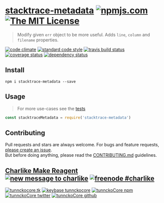 # [stacktrace-metadata][author-www-url] [![npmjs.com][npmjs-img]][npmjs-url] [![The MIT License][license-img]][license-url] 

> Modify given `err` object to be more useful. Adds `line`, `column` and `filename` properties.

[![code climate][codeclimate-img]][codeclimate-url] [![standard code style][standard-img]][standard-url] [![travis build status][travis-img]][travis-url] [![coverage status][coveralls-img]][coveralls-url] [![dependency status][david-img]][david-url]


## Install
```
npm i stacktrace-metadata --save
```


## Usage
> For more use-cases see the [tests](./test.js)

```js
const stacktraceMetadata = require('stacktrace-metadata')
```


## Contributing
Pull requests and stars are always welcome. For bugs and feature requests, [please create an issue](https://github.com/tunnckoCore/stacktrace-metadata/issues/new).  
But before doing anything, please read the [CONTRIBUTING.md](./CONTRIBUTING.md) guidelines.


## [Charlike Make Reagent](http://j.mp/1stW47C) [![new message to charlike][new-message-img]][new-message-url] [![freenode #charlike][freenode-img]][freenode-url]

[![tunnckocore.tk][author-www-img]][author-www-url] [![keybase tunnckocore][keybase-img]][keybase-url] [![tunnckoCore npm][author-npm-img]][author-npm-url] [![tunnckoCore twitter][author-twitter-img]][author-twitter-url] [![tunnckoCore github][author-github-img]][author-github-url]


[npmjs-url]: https://www.npmjs.com/package/stacktrace-metadata
[npmjs-img]: https://img.shields.io/npm/v/stacktrace-metadata.svg?label=stacktrace-metadata

[license-url]: https://github.com/tunnckoCore/stacktrace-metadata/blob/master/LICENSE
[license-img]: https://img.shields.io/badge/license-MIT-blue.svg


[codeclimate-url]: https://codeclimate.com/github/tunnckoCore/stacktrace-metadata
[codeclimate-img]: https://img.shields.io/codeclimate/github/tunnckoCore/stacktrace-metadata.svg

[travis-url]: https://travis-ci.org/tunnckoCore/stacktrace-metadata
[travis-img]: https://img.shields.io/travis/tunnckoCore/stacktrace-metadata.svg

[coveralls-url]: https://coveralls.io/r/tunnckoCore/stacktrace-metadata
[coveralls-img]: https://img.shields.io/coveralls/tunnckoCore/stacktrace-metadata.svg

[david-url]: https://david-dm.org/tunnckoCore/stacktrace-metadata
[david-img]: https://img.shields.io/david/tunnckoCore/stacktrace-metadata.svg

[standard-url]: https://github.com/feross/standard
[standard-img]: https://img.shields.io/badge/code%20style-standard-brightgreen.svg


[author-www-url]: http://www.tunnckocore.tk
[author-www-img]: https://img.shields.io/badge/www-tunnckocore.tk-fe7d37.svg

[keybase-url]: https://keybase.io/tunnckocore
[keybase-img]: https://img.shields.io/badge/keybase-tunnckocore-8a7967.svg

[author-npm-url]: https://www.npmjs.com/~tunnckocore
[author-npm-img]: https://img.shields.io/badge/npm-~tunnckocore-cb3837.svg

[author-twitter-url]: https://twitter.com/tunnckoCore
[author-twitter-img]: https://img.shields.io/badge/twitter-@tunnckoCore-55acee.svg

[author-github-url]: https://github.com/tunnckoCore
[author-github-img]: https://img.shields.io/badge/github-@tunnckoCore-4183c4.svg

[freenode-url]: http://webchat.freenode.net/?channels=charlike
[freenode-img]: https://img.shields.io/badge/freenode-%23charlike-5654a4.svg

[new-message-url]: https://github.com/tunnckoCore/ama
[new-message-img]: https://img.shields.io/badge/ask%20me-anything-green.svg
